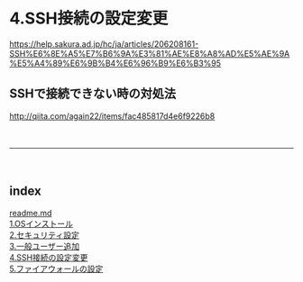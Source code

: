 # 4.SSH接続の設定変更
https://help.sakura.ad.jp/hc/ja/articles/206208161-SSH%E6%8E%A5%E7%B6%9A%E3%81%AE%E8%A8%AD%E5%AE%9A%E5%A4%89%E6%9B%B4%E6%96%B9%E6%B3%95

## SSHで接続できない時の対処法
http://qiita.com/again22/items/fac485817d4e6f9226b8






　  
- - - 
　  
## index
<a href="./readme.md">readme.md</a>  
<a href="./1.OSインストール.md">1.OSインストール</a>  
<a href="./2.セキュリティ設定.md">2.セキュリティ設定</a>  
<a href="./3.一般ユーザー追加.md">3.一般ユーザー追加</a>  
<a href="./4.SSH接続の設定変更.md">4.SSH接続の設定変更</a>  
<a href="./5.ファイアウォールの設定.md">5.ファイアウォールの設定</a>  
　  
